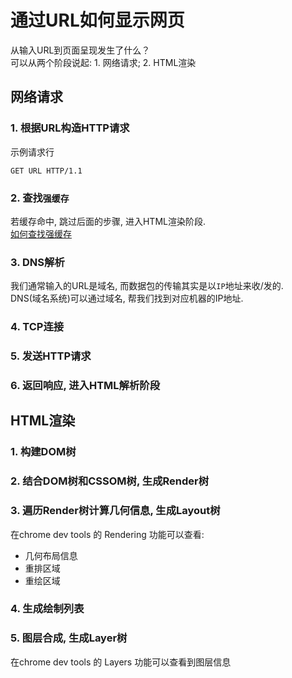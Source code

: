 # 通过URL如何显示网页
从输入URL到页面呈现发生了什么？  
可以从两个阶段说起: 1. 网络请求; 2. HTML渲染

## 网络请求
### 1. 根据URL构造HTTP请求
示例请求行  

    GET URL HTTP/1.1

### 2. 查找`强缓存`
若缓存命中, 跳过后面的步骤, 进入HTML渲染阶段.  
[如何查找强缓存](./请求缓存)

### 3. DNS解析
我们通常输入的URL是域名, 而数据包的传输其实是以`IP`地址来收/发的.   
DNS(域名系统)可以通过域名, 帮我们找到对应机器的IP地址.  

### 4. TCP连接


### 5. 发送HTTP请求

### 6. 返回响应, 进入HTML解析阶段


## HTML渲染

### 1. 构建DOM树

### 2. 结合DOM树和CSSOM树, 生成Render树

### 3. 遍历Render树计算几何信息, 生成Layout树
在chrome dev tools 的 Rendering 功能可以查看:
- 几何布局信息
- 重排区域
- 重绘区域

### 4. 生成绘制列表

### 5. 图层合成, 生成Layer树
在chrome dev tools 的 Layers 功能可以查看到图层信息